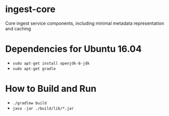 # ingest-core
Core ingest service components, including minimal metadata representation and caching

# Dependencies for Ubuntu 16.04

* `sudo apt-get install openjdk-8-jdk`
* `sudo apt-get gradle`

# How to Build and Run

* `./gradlew build`
* `java -jar ./build/lib/*.jar`
